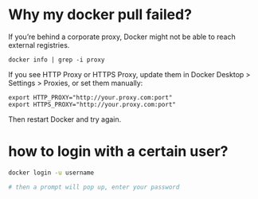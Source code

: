 # Why my docker pull failed?
If you’re behind a corporate proxy, Docker might not be able to reach external registries.

```shell
docker info | grep -i proxy
```

If you see HTTP Proxy or HTTPS Proxy, update them in Docker Desktop > Settings > Proxies, or set them manually:

```shell
export HTTP_PROXY="http://your.proxy.com:port"
export HTTPS_PROXY="http://your.proxy.com:port"
```
Then restart Docker and try again.

# how to login with a certain user?
```bash
docker login -u username

# then a prompt will pop up, enter your password
```